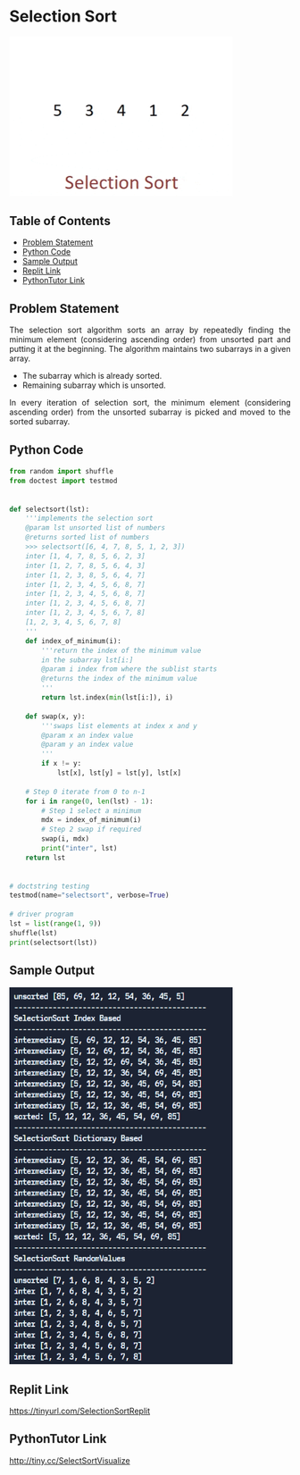 # Selection Sort

<img src="./img/selectionsort.gif" style="width:400px;" class="center"/>

## Table of Contents

- [Problem Statement](#problem-statement)
- [Python Code](#python-code)
- [Sample Output](#Sample-Output)
- [Replit Link](#replit-link)
- [PythonTutor Link](#pythontutor-link)


## Problem Statement

<div align="justify"> <p> The selection sort algorithm sorts an array by repeatedly finding the minimum element (considering ascending order) from unsorted part and putting it at the beginning. The algorithm maintains two subarrays in a given array. </div></p>

* The subarray which is already sorted. 
* Remaining subarray which is unsorted.

<div align="justify"> <p>In every iteration of selection sort, the minimum element (considering ascending order) from the unsorted subarray is picked and moved to the sorted subarray. </div></p>




## Python Code

```python
from random import shuffle
from doctest import testmod


def selectsort(lst):
    '''implements the selection sort
    @param lst unsorted list of numbers
    @returns sorted list of numbers
    >>> selectsort([6, 4, 7, 8, 5, 1, 2, 3])
    inter [1, 4, 7, 8, 5, 6, 2, 3]
    inter [1, 2, 7, 8, 5, 6, 4, 3]
    inter [1, 2, 3, 8, 5, 6, 4, 7]
    inter [1, 2, 3, 4, 5, 6, 8, 7]
    inter [1, 2, 3, 4, 5, 6, 8, 7]
    inter [1, 2, 3, 4, 5, 6, 8, 7]
    inter [1, 2, 3, 4, 5, 6, 7, 8]
    [1, 2, 3, 4, 5, 6, 7, 8]
    '''
    def index_of_minimum(i):
        '''return the index of the minimum value
        in the subarray lst[i:]
        @param i index from where the sublist starts
        @returns the index of the minimum value
        '''
        return lst.index(min(lst[i:]), i)

    def swap(x, y):
        '''swaps list elements at index x and y
        @param x an index value
        @param y an index value
        '''
        if x != y:
            lst[x], lst[y] = lst[y], lst[x]

    # Step 0 iterate from 0 to n-1
    for i in range(0, len(lst) - 1):
        # Step 1 select a minimum
        mdx = index_of_minimum(i)
        # Step 2 swap if required
        swap(i, mdx)
        print("inter", lst)
    return lst


# doctstring testing
testmod(name="selectsort", verbose=True)

# driver program
lst = list(range(1, 9))
shuffle(lst)
print(selectsort(lst))

```

## Sample Output
<img src="./img/OPSelectSort.PNG" style="width:400px;" class="center"/>

## Replit Link
https://tinyurl.com/SelectionSortReplit

## PythonTutor Link

http://tiny.cc/SelectSortVisualize
